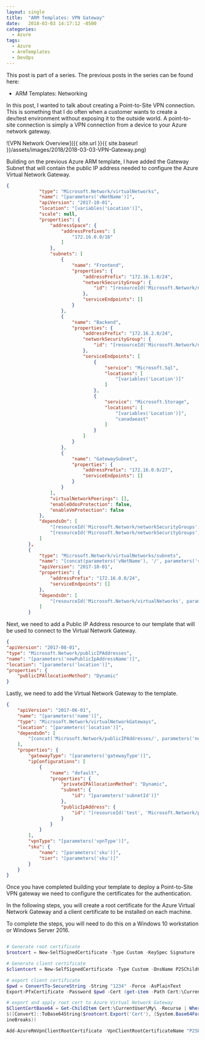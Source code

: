 ```yaml
---
layout: single
title:  "ARM Templates: VPN Gateway"
date:   2018-03-03 14:17:12 -0500
categories:
  - Azure
tags:
  - Azure
  - ArmTemplates
  - DevOps
---
```


This post is part of a series. The previous posts in the series can be found here:
- ARM Templates: Networking

In this post, I wanted to talk about creating a Point-to-Site VPN connection. This is something that I do often when a customer wants to create a dev/test environment without exposing it to the outside world. A point-to-site connection is simply a VPN connection from a device to your Azure network gateway.

![VPN Network Overview]({{ site.url }}{{ site.baseurl }}/assets/images/2018/2018-03-03-VPN-Gateway.png)

Building on the previous Azure ARM template, I have added the Gateway Subnet that will contain the public IP address needed to configure the Azure Virtual Network Gateway.

``` json
{
            "type": "Microsoft.Network/virtualNetworks",
            "name": "[parameters('vNetName')]",
            "apiVersion": "2017-10-01",
            "location": "[variables('Location')]",
            "scale": null,
            "properties": {
                "addressSpace": {
                    "addressPrefixes": [
                        "172.16.0.0/16"
                    ]
                },
                "subnets": [
                    {
                        "name": "Frontend",
                        "properties": {
                            "addressPrefix": "172.16.1.0/24",
                            "networkSecurityGroup": {
                                "id": "[resourceId('Microsoft.Network/networkSecurityGroups', parameters('nsgFrontEnd'))]"
                            },
                            "serviceEndpoints": []
                        }
                    },
                    {
                        "name": "Backend",
                        "properties": {
                            "addressPrefix": "172.16.2.0/24",
                            "networkSecurityGroup": {
                                "id": "[resourceId('Microsoft.Network/networkSecurityGroups', parameters('nsgBackend'))]"
                            },
                            "serviceEndpoints": [
                                {
                                    "service": "Microsoft.Sql",
                                    "locations": [
                                        "[variables('Location')]"
                                    ]
                                },
                                {
                                    "service": "Microsoft.Storage",
                                    "locations": [
                                        "[variables('Location')]",
                                        "canadaeast"
                                    ]
                                }
                            ]
                        }
                    },
                    {
                        "name": "GatewaySubnet",
                        "properties": {
                            "addressPrefix": "172.16.0.0/27",
                            "serviceEndpoints": []
                        }
                    }
                ],
                "virtualNetworkPeerings": [],
                "enableDdosProtection": false,
                "enableVmProtection": false
            },
            "dependsOn": [
                "[resourceId('Microsoft.Network/networkSecurityGroups', parameters('nsgFrontEnd'))]",
                "[resourceId('Microsoft.Network/networkSecurityGroups', parameters('nsgBackend'))]"
            ]
        },
        {
            "type": "Microsoft.Network/virtualNetworks/subnets",
            "name": "[concat(parameters('vNetName'), '/', parameters('subnetsGateway'))]",
            "apiVersion": "2017-10-01",
            "properties": {
                "addressPrefix": "172.16.0.0/24",
                "serviceEndpoints": []
            },
            "dependsOn": [
                "[resourceId('Microsoft.Network/virtualNetworks', parameters('vNetName'))]"
            ]
        }
```

Next, we need to add a Public IP Address resource to our template that will be used to connect to the Virtual Network Gateway.

``` json
{
"apiVersion": "2017-08-01",
"type": "Microsoft.Network/publicIPAddresses",
"name": "[parameters('newPublicIpAddressName')]",
"location": "[parameters('location')]",
"properties": {
    "publicIPAllocationMethod": "Dynamic"
}
```

Lastly, we need to add the Virtual Network Gateway to the template.

``` json
{
    "apiVersion": "2017-06-01",
    "name": "[parameters('name')]",
    "type": "Microsoft.Network/virtualNetworkGateways",
    "location": "[parameters('location')]",
    "dependsOn": [
        "[concat('Microsoft.Network/publicIPAddresses/', parameters('newPublicIpAddressName'))]"
    ],
    "properties": {
        "gatewayType": "[parameters('gatewayType')]",
        "ipConfigurations": [
            {
                "name": "default",
                "properties": {
                    "privateIPAllocationMethod": "Dynamic",
                    "subnet": {
                        "id": "[parameters('subnetId')]"
                    },
                    "publicIpAddress": {
                        "id": "[resourceId('test', 'Microsoft.Network/publicIPAddresses', parameters('newPublicIpAddressName'))]"
                    }
                }
            }
        ],
        "vpnType": "[parameters('vpnType')]",
        "sku": {
            "name": "[parameters('sku')]",
            "tier": "[parameters('sku')]"
        }
    }
}
```

Once you have completed building your template to deploy a Point-to-Site VPN gateway we need to configure the certificates for the authentication.

In the following steps, you will create a root certificate for the Azure Virtual Network Gateway and a client certificate to be installed on each machine.

To complete the steps, you will need to do this on a Windows 10 workstation or Windows Server 2016.


``` powershell

# Generate root certificate
$rootcert = New-SelfSignedCertificate -Type Custom -KeySpec Signature -Subject "CN=P2SRootCert" -KeyExportPolicy Exportable -HashAlgorithm sha256 -KeyLength 2048 -CertStoreLocation "Cert:\CurrentUser\My" -KeyUsageProperty Sign -KeyUsage CertSign

# Generate client certificate
$clientcert = New-SelfSignedCertificate -Type Custom -DnsName P2SChildCert -KeySpec Signature -Subject "CN=P2SChildCert" -KeyExportPolicy Exportable -HashAlgorithm sha256 -KeyLength 2048 -CertStoreLocation "Cert:\CurrentUser\My" -Signer $rootcert -TextExtension @("2.5.29.37={text}1.3.6.1.5.5.7.3.2")

# export client certificate
$pwd = ConvertTo-SecureString -String "1234" -Force -AsPlainText
Export-PfxCertificate -Password $pwd -Cert (get-item -Path Cert:\CurrentUser\My\$($clientcert.Thumbprint)) -FilePath c:\cert\clientCert.pfx

# export and apply root cert to Azure Virtual Network Gateway
$ClientCertBase64 = Get-ChildItem Cert:\CurrentUser\My\ -Recurse | Where-Object { $_.Subject -like '*P2SRootCert'}
$([Convert]::ToBase64String($rootcert.Export('Cert'), [System.Base64FormattingOptions]::InsertL
ineBreaks))

Add-AzureRmVpnClientRootCertificate -VpnClientRootCertificateName "P2SRootCert" -VirtualNetworkGatewayname "VNet1GW" -ResourceGroupName "TestRG" -PublicCertData $ClientCertBase64

```